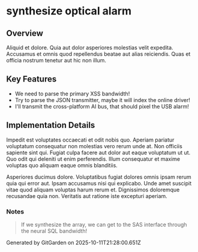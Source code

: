 # synthesize optical alarm

## Overview
Aliquid et dolore. Quia aut dolor asperiores molestias velit expedita. Accusamus et omnis quod repellendus beatae aut alias reiciendis. Quas et officia nostrum tenetur aut hic non illum.

## Key Features
- We need to parse the primary XSS bandwidth!
- Try to parse the JSON transmitter, maybe it will index the online driver!
- I'll transmit the cross-platform AI bus, that should pixel the USB alarm!

## Implementation Details
Impedit est voluptates occaecati et odit nobis quo. Aperiam pariatur voluptatum consequatur non molestias vero rerum unde at. Non officiis sapiente sint qui. Fugiat culpa facere aut dolor aut eaque voluptatum ut ut. Quo odit qui deleniti ut enim perferendis. Illum consequatur et maxime voluptas quo aliquam eaque omnis blanditiis.
 Asperiores ducimus dolore. Voluptatibus fugiat dolores omnis ipsam rerum quia qui error aut. Ipsam accusamus nisi qui explicabo. Unde amet suscipit vitae quod aliquam voluptas harum rerum et. Dignissimos doloremque recusandae quia non. Veritatis aut ratione iste excepturi aperiam.

### Notes
> If we synthesize the array, we can get to the SAS interface through the neural SQL bandwidth!

Generated by GitGarden on 2025-10-11T21:28:00.651Z